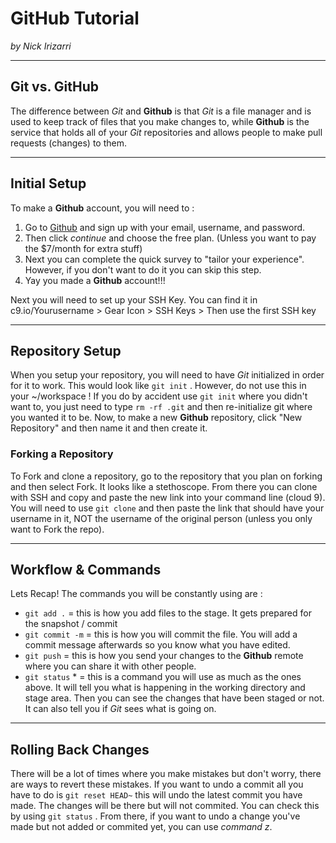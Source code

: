 # GitHub Tutorial

_by Nick Irizarri_

---
## Git vs. GitHub
The difference between _Git_ and **Github** is that _Git_ is a file manager and is used to keep track of files that you make changes to, while **Github** is the service that holds all of your _Git_ repositories and allows people to make pull requests (changes) to them. 

---
## Initial Setup
To make a **Github** account, you will need to :
1. Go to [Github](https://github.com/join?source=header-home) and sign up with your email, username, and password. 
2. Then click *continue* and choose the free plan. (Unless you want to pay the $7/month for extra stuff) 
3. Next you can complete the quick survey to "tailor your experience". However, if you don't want to do it you can skip this step. 
4. Yay you made a **Github** account!!!

Next you will need to set up your SSH Key. You can find it in c9.io/Yourusername > Gear Icon > SSH Keys > Then use the first SSH key

---
## Repository Setup
When you setup your repository,  you will need to have _Git_ initialized in order for it to work. This would look like `git init` . However, do not use this in your ~/workspace ! If you do by accident use `git init` where you didn't want to, you just need to type ```rm -rf .git``` and then re-initialize git where you wanted it to be. Now, to make a new **Github** repository, click "New Repository" and then name it and then create it. 
### Forking a Repository
To Fork and clone a repository, go to the repository that you plan on forking and then select Fork. It looks like a stethoscope. From there you can clone with SSH and copy and paste the new link into your command line (cloud 9). You will need to use `git clone` and then paste the link that should have your username in it, NOT the username of the original person (unless you only want to Fork the repo).




---
## Workflow & Commands
Lets Recap! The commands you will be constantly using are :
- `git add .`   = this is how you add files to the stage. It gets prepared for the snapshot / commit
- `git commit -m`  = this is how you will commit the file. You will add a commit message afterwards so you know what you have edited.
- `git push`    = this is how you send your changes to the **Github** remote where you can share it with other people.
- `git status` *  = this is a command you will use as much as the ones above. It will tell you what is happening in the working directory and stage area. Then you can see the changes that have been staged or not. It can also tell you if _Git_ sees what is going on.

---
## Rolling Back Changes
There will be a lot of times where you make mistakes but don't worry, there are ways to revert these mistakes. If you want to undo a commit all you have to do is `git reset HEAD~` this will undo the latest commit you have made. The changes will be there but will not commited. You can check this by using `git status` . From there, if you want to undo a change you've made but not added or commited yet, you can use _command z_.
